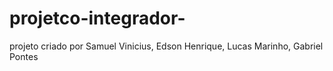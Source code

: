 # projetco-integrador-
projeto criado por Samuel Vinicius, Edson Henrique, Lucas Marinho, Gabriel Pontes
